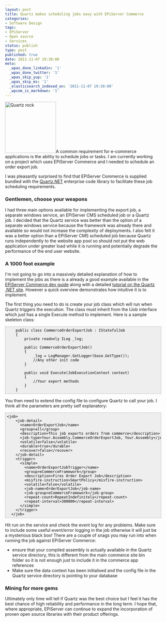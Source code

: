 ```yaml
---
layout: post
title: Quartz makes scheduling jobs easy with EPiServer Commerce
categories:
- Software Design
tags:
- EPiServer
- Open source
- Services
status: publish
type: post
published: true
date: 2011-11-07 19:30:00
meta:
  _wpas_done_linkedin: '1'
  _wpas_done_twitter: '1'
  _wpas_skip_yup: '1'
  _wpas_skip_ms: '1'
  _elasticsearch_indexed_on: '2011-11-07 19:30:00'
  _wpcom_is_markdown: '1'
---
```

<a href="http://quartznet.sourceforge.net/index.html"><img class="alignright" title="Quartz rock" src="http://upload.wikimedia.org/wikipedia/commons/thumb/1/14/Quartz,_Tibet.jpg/240px-Quartz,_Tibet.jpg" alt="Quartz rock" width="168" height="169" /></a>A common requirement for e-commerce applications is the ability to schedule jobs or tasks. I am currently working on a project which uses EPiServer Commerce and I needed to schedule an order export job.

I was pleasantly surprised to find that EPiServer Commerce is supplied bundled with the <a href="http://quartznet.sourceforge.net/index.html">Quartz.NET</a>  enterprise code library to facilitate these job scheduling requirements.

<h3>Gentlemen, choose your weapons</h3>

I had three main options available for implementing the export job, a separate windows service, an EPiServer CMS scheduled job or a Quartz job. I decided that the Quartz service was better than the option of a separate windows service because the framework was already there and available so would not increase the complexity of deployments. I also felt it was a better option than a EPiServer CMS scheduled job because Quartz runs  independently  to the website app pool so should not put the web application under greater load while it is running and potentially degrade the performance of the end user website.

<h3>A 1000 foot example</h3>

I'm not going to go into a massively detailed explanation of how to implement the jobs as there is a already a good example available in the <a href="http://sdk.episerver.com/commerce/1.1.1/Content/Developers%20Guide/Architecture/LongRunProcessScheduling.htm">EPiServer Commerce dev guide</a>  along with a detailed <a href="http://quartznet.sourceforge.net/tutorial/index.html">tutorial on the Quartz .NET site</a>. However a quick overview demonstrates how intuitive it is to implement.

The first thing you need to do is create your job class which will run when Quartz triggers the execution. The class must inherit from the IJob interface which just has a single Execute method to implement. Here is a sample skeleton class:

<pre style="font-family:Andale Mono, Lucida Console, Monaco, fixed, monospace;color:#000000;background-color:#eee;font-size:12px;border:1px dashed #999999;line-height:14px;overflow:auto;width:100%;padding:5px;">    public class CommerceOrderExportJob : IStatefulJob
    {
        private readonly ILog _log;

        public CommerceOrderExportJob()
        {
            _log = LogManager.GetLogger(base.GetType());
            //Any other init code
        }

        public void Execute(JobExecutionContext context)
        {
            //Your export methods
        }
    }</pre>

You then need to extend the config file to configure Quartz to call your job. I think all the parameters are pretty self explanatory:

<pre style="font-family:Andale Mono, Lucida Console, Monaco, fixed, monospace;color:#000000;background-color:#eee;font-size:12px;border:1px dashed #999999;line-height:14px;overflow:auto;width:100%;padding:5px;">&lt;job&gt;
    &lt;job-detail&gt;
      &lt;name&gt;OrderExportJob&lt;/name&gt;
      &lt;group&gt;all&lt;/group&gt;
      &lt;description&gt;This job exports orders from commerce&lt;/description&gt;
      &lt;job-type&gt;Your.Assembly.CommerceOrderExportJob, Your.Assembly&lt;/job-type&gt;
      &lt;volatile&gt;false&lt;/volatile&gt;
      &lt;durable&gt;true&lt;/durable&gt;
      &lt;recover&gt;false&lt;/recover&gt;
    &lt;/job-detail&gt;
    &lt;trigger&gt;
      &lt;simple&gt;
        &lt;name&gt;OrderExportJobTrigger&lt;/name&gt;
        &lt;group&gt;eCommerceFramework&lt;/group&gt;
        &lt;description&gt;Fires Order Export Job&lt;/description&gt;
        &lt;misfire-instruction&gt;SmartPolicy&lt;/misfire-instruction&gt;
        &lt;volatile&gt;false&lt;/volatile&gt;
        &lt;job-name&gt;OrderExportJob&lt;/job-name&gt;
        &lt;job-group&gt;eCommerceFramework&lt;/job-group&gt;
        &lt;repeat-count&gt;RepeatIndefinitely&lt;/repeat-count&gt;
        &lt;repeat-interval&gt;300000&lt;/repeat-interval&gt;
      &lt;/simple&gt;
    &lt;/trigger&gt;
  &lt;/job&gt;</pre>

Hit run on the service and check the event log for any problems. Make sure to include some useful event/error logging in the job otherwise it will just be a mysterious black box! There are a couple of snags you may run into when running the job against EPiServer Commerce:

<div>
<ul>
    <li>ensure that your compiled assembly is actually available in the Quartz service directory, this is different from the main commerce site bin folder so it is not enough just to include it in the commerce app references</li>
    <li>Make sure the data context has been initialised and the config file in the Quartz service directory is pointing to your database</li>
</ul>
</div>

<h3>Mining for more gems</h3>

Ultimately only time will tell if Quartz was the best choice but I feel it has the best chance of high reliability and performance in the long term. I hope that, where appropriate, EPiServer can continue to expand the incorporation of proven open source libraries with their product offerings.
